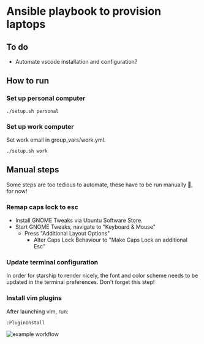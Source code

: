 # Ansible playbook to provision laptops

## To do
* Automate vscode installation and configuration?

## How to run

### Set up personal computer
    ./setup.sh personal

### Set up work computer
Set work email in group_vars/work.yml.

    ./setup.sh work

## Manual steps
Some steps are too tedious to automate, these have to be run manually 🥲, for now!

### Remap caps lock to esc
* Install GNOME Tweaks via Ubuntu Software Store.
* Start GNOME Tweaks, navigate to "Keyboard & Mouse"
  * Press "Additional Layout Options"
    * Alter Caps Lock Behaviour to "Make Caps Lock an additional Esc"

### Update terminal configuration
In order for starship to render nicely, the font and color scheme needs to be updated in the
terminal preferences.  Don't forget this step!

### Install vim plugins
After launching vim, run:

    :PluginInstall

![example workflow](https://github.com/cheesemans/ansible/actions/workflows/release.yml/badge.svg)
